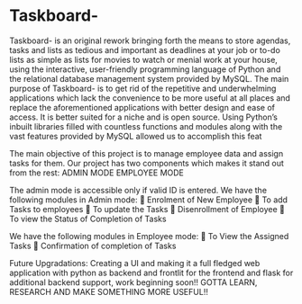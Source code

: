 # Taskboard-
Taskboard- is an original rework bringing forth the means to store agendas, tasks and lists as tedious and important as deadlines at your job or to-do lists as simple as lists for movies to watch or menial work at your house, using the interactive, user-friendly programming language of Python and the relational database management system provided by MySQL. The main purpose of Taskboard- is to get rid of the repetitive and underwhelming applications which lack the convenience to be more useful at all places and replace the aforementioned applications with better design and ease of access. It is better suited for a niche and is open source. 
Using Python’s inbuilt libraries filled with countless functions and modules along with the vast features provided by MySQL allowed us to accomplish this feat

The main objective of this project is to manage employee data and assign tasks for them. Our project has two components which makes it stand out from the rest:
                                                     ADMIN MODE
                                                     EMPLOYEE MODE

The admin mode is accessible only if valid ID is entered. We have the following modules in Admin mode:
	Enrolment of New Employee
	To add Tasks to employees
	To update the Tasks
	Disenrollment of Employee
	To view the Status of Completion of Tasks

We have the following modules in Employee mode:
	To View the Assigned Tasks
	Confirmation of completion of Tasks

Future Upgradations:
Creating a UI and making it a full fledged web application with python as backend and frontlit for the frontend and flask for additional backend support, work beginning soon!! 
GOTTA LEARN, RESEARCH AND MAKE SOMETHING MORE USEFUL!!
